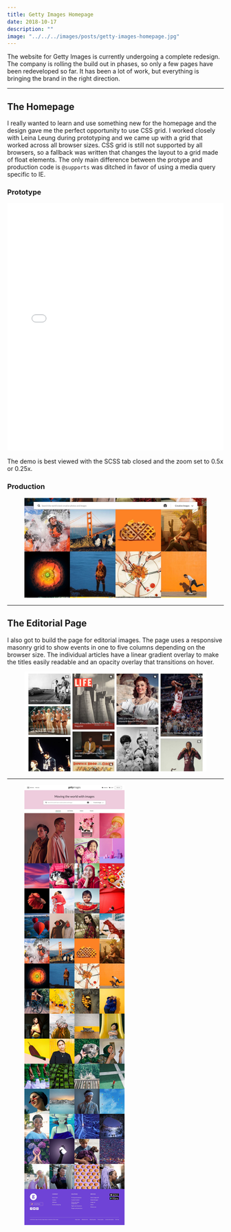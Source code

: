 ```yaml
---
title: Getty Images Homepage
date: 2018-10-17
description: ""
image: "../../../images/posts/getty-images-homepage.jpg"
---
```

The website for Getty Images is currently undergoing a complete redesign. The company is rolling the build out in phases, so only a few pages have been redeveloped so far. It has been a lot of work, but everything is bringing the brand in the right direction.

<hr/>

## The Homepage
<p>I really wanted to learn and use something new for the homepage and the design gave me the perfect opportunity to use CSS grid. I worked closely with Leina Leung during prototyping and we came up with a grid that worked across all browser sizes. CSS grid is still not supported by all browsers, so a fallback was written that changes the layout to a grid made of float elements. The only main difference between the protype and production code is <code>@supports</code> was ditched in favor of using a media query specific to IE.</p>

### Prototype
<div class="flex-vid">
  <iframe height="575" scrolling="no" title="CSS Grid for Getty Images" src="//codepen.io/thomasvaeth/embed/mjLLKO/?height=575&theme-id=0&default-tab=css,result" frameborder="no" allowtransparency="true" allowfullscreen="true" style="width: 100%;"></iframe>
</div>
<p>The demo is best viewed with the SCSS tab closed and the zoom set to 0.5x or 0.25x.</p>

### Production
<div class="browser">
  <span class="browser__dots"></span>
  <figure class="browser__img">
    <img src="../../../images/posts/getty-images-homepage-1.jpg" alt="Getty Images Website"/>
  </figure>
</div>

<hr/>

## The Editorial Page
<p>I also got to build the page for editorial images. The page uses a responsive masonry grid to show events in one to five columns depending on the browser size. The individual articles have a linear gradient overlay to make the titles easily readable and an opacity overlay that transitions on hover.</p>

<div class="browser">
  <span class="browser__dots"></span>
  <figure class="browser__img">
    <img src="../../../images/posts/getty-images-homepage-2.jpg" alt="Getty Images Website"/>
  </figure>
</div>

<hr/>

<div class="browser">
  <span class="browser__dots"></span>
  <figure class="browser__img">
    <img src="../../../images/posts/getty-images-homepage-3.jpg" alt="Getty Images Website"/>
  </figure>
</div>
